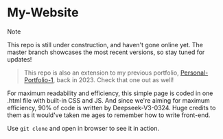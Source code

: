# My-Website

> [!NOTE]
> This repo is still under construction, and haven't gone online yet. The master branch showcases the most recent versions, so stay tuned for updates!

> This repo is also an extension to my previous portfolio, [Personal-Portfolio-1](https://github.com/Ctr-cv/Web-Portfolio-1), back in 2023. Check that one out as well!

For maximum readability and efficiency, this simple page is coded in one .html file with built-in CSS and JS. And since we're aiming for maximum efficiency, 90% of code is written by Deepseek-V3-0324. Huge credits to them as it would've taken me ages to remember how to write front-end.

Use `git clone` and open in browser to see it in action.

